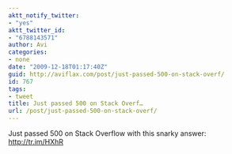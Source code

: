 ```yaml
---
aktt_notify_twitter:
- "yes"
aktt_twitter_id:
- "6788143571"
author: Avi
categories:
- none
date: "2009-12-18T01:17:40Z"
guid: http://aviflax.com/post/just-passed-500-on-stack-overf/
id: 767
tags:
- tweet
title: Just passed 500 on Stack Overf…
url: /post/just-passed-500-on-stack-overf/
---
```

Just passed 500 on Stack Overflow with this snarky answer: <a href="http://tr.im/HXhR" rel="nofollow">http://tr.im/HXhR</a>